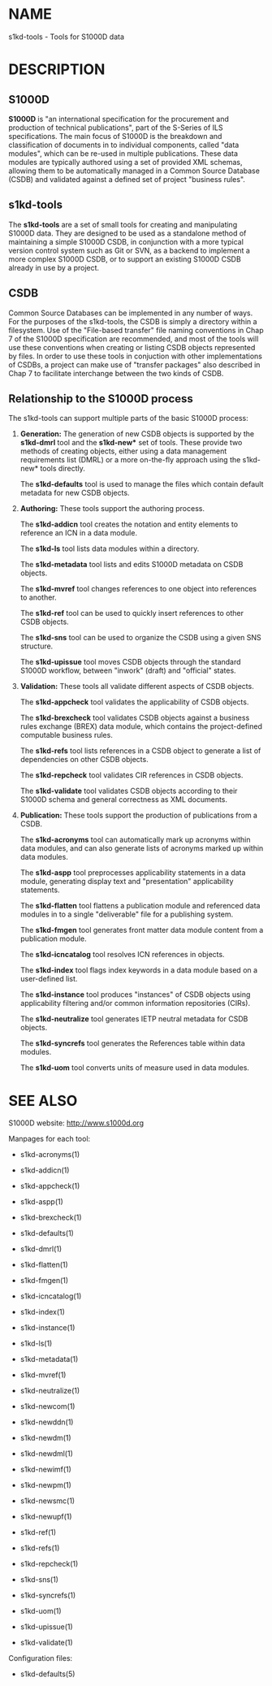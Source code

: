 NAME
====

s1kd-tools - Tools for S1000D data

DESCRIPTION
===========

S1000D
------

**S1000D** is "an international specification for the procurement and
production of technical publications", part of the S-Series of ILS
specifications. The main focus of S1000D is the breakdown and
classification of documents in to individual components, called "data
modules", which can be re-used in multiple publications. These data
modules are typically authored using a set of provided XML schemas,
allowing them to be automatically managed in a Common Source Database
(CSDB) and validated against a defined set of project "business rules".

s1kd-tools
----------

The **s1kd-tools** are a set of small tools for creating and
manipulating S1000D data. They are designed to be used as a standalone
method of maintaining a simple S1000D CSDB, in conjunction with a more
typical version control system such as Git or SVN, as a backend to
implement a more complex S1000D CSDB, or to support an existing S1000D
CSDB already in use by a project.

CSDB
----

Common Source Databases can be implemented in any number of ways. For
the purposes of the s1kd-tools, the CSDB is simply a directory within a
filesystem. Use of the "File-based transfer" file naming conventions in
Chap 7 of the S1000D specification are recommended, and most of the
tools will use these conventions when creating or listing CSDB objects
represented by files. In order to use these tools in conjuction with
other implementations of CSDBs, a project can make use of "transfer
packages" also described in Chap 7 to facilitate interchange between the
two kinds of CSDB.

Relationship to the S1000D process
----------------------------------

The s1kd-tools can support multiple parts of the basic S1000D process:

1.  **Generation:** The generation of new CSDB objects is supported by
    the **s1kd-dmrl** tool and the **s1kd-new\*** set of tools. These
    provide two methods of creating objects, either using a data
    management requirements list (DMRL) or a more on-the-fly approach
    using the s1kd-new\* tools directly.

    The **s1kd-defaults** tool is used to manage the files which contain
    default metadata for new CSDB objects.

2.  **Authoring:** These tools support the authoring process.

    The **s1kd-addicn** tool creates the notation and entity elements to
    reference an ICN in a data module.

    The **s1kd-ls** tool lists data modules within a directory.

    The **s1kd-metadata** tool lists and edits S1000D metadata on CSDB
    objects.

    The **s1kd-mvref** tool changes references to one object into
    references to another.

    The **s1kd-ref** tool can be used to quickly insert references to
    other CSDB objects.

    The **s1kd-sns** tool can be used to organize the CSDB using a given
    SNS structure.

    The **s1kd-upissue** tool moves CSDB objects through the standard
    S1000D workflow, between "inwork" (draft) and "official" states.

3.  **Validation:** These tools all validate different aspects of CSDB
    objects.

    The **s1kd-appcheck** tool validates the applicability of CSDB
    objects.

    The **s1kd-brexcheck** tool validates CSDB objects against a
    business rules exchange (BREX) data module, which contains the
    project-defined computable business rules.

    The **s1kd-refs** tool lists references in a CSDB object to generate
    a list of dependencies on other CSDB objects.

    The **s1kd-repcheck** tool validates CIR references in CSDB objects.

    The **s1kd-validate** tool validates CSDB objects according to their
    S1000D schema and general correctness as XML documents.

4.  **Publication:** These tools support the production of publications
    from a CSDB.

    The **s1kd-acronyms** tool can automatically mark up acronyms within
    data modules, and can also generate lists of acronyms marked up
    within data modules.

    The **s1kd-aspp** tool preprocesses applicability statements in a
    data module, generating display text and "presentation"
    applicability statements.

    The **s1kd-flatten** tool flattens a publication module and
    referenced data modules in to a single "deliverable" file for a
    publishing system.

    The **s1kd-fmgen** tool generates front matter data module content
    from a publication module.

    The **s1kd-icncatalog** tool resolves ICN references in objects.

    The **s1kd-index** tool flags index keywords in a data module based
    on a user-defined list.

    The **s1kd-instance** tool produces "instances" of CSDB objects
    using applicability filtering and/or common information repositories
    (CIRs).

    The **s1kd-neutralize** tool generates IETP neutral metadata for
    CSDB objects.

    The **s1kd-syncrefs** tool generates the References table within
    data modules.

    The **s1kd-uom** tool converts units of measure used in data
    modules.

SEE ALSO
========

S1000D website: http://www.s1000d.org

Manpages for each tool:

-   s1kd-acronyms(1)

-   s1kd-addicn(1)

-   s1kd-appcheck(1)

-   s1kd-aspp(1)

-   s1kd-brexcheck(1)

-   s1kd-defaults(1)

-   s1kd-dmrl(1)

-   s1kd-flatten(1)

-   s1kd-fmgen(1)

-   s1kd-icncatalog(1)

-   s1kd-index(1)

-   s1kd-instance(1)

-   s1kd-ls(1)

-   s1kd-metadata(1)

-   s1kd-mvref(1)

-   s1kd-neutralize(1)

-   s1kd-newcom(1)

-   s1kd-newddn(1)

-   s1kd-newdm(1)

-   s1kd-newdml(1)

-   s1kd-newimf(1)

-   s1kd-newpm(1)

-   s1kd-newsmc(1)

-   s1kd-newupf(1)

-   s1kd-ref(1)

-   s1kd-refs(1)

-   s1kd-repcheck(1)

-   s1kd-sns(1)

-   s1kd-syncrefs(1)

-   s1kd-uom(1)

-   s1kd-upissue(1)

-   s1kd-validate(1)

Configuration files:

-   s1kd-defaults(5)

